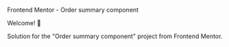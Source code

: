 Frontend Mentor - Order summary component

Welcome! 👋

Solution for the "Order summary component" project from Frontend Mentor.
